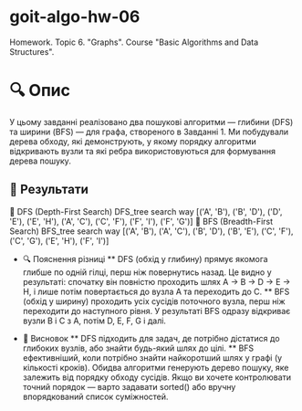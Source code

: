 # goit-algo-hw-06
Homework. Topic 6. "Graphs". Course "Basic Algorithms and Data Structures". 

# 🔍 Опис
У цьому завданні реалізовано два пошукові алгоритми — глибини (DFS) та ширини (BFS) — для графа, створеного в Завданні 1. 
Ми побудували дерева обходу, які демонструють, у якому порядку алгоритми відкривають вузли та які ребра використовуються для формування дерева пошуку.

## 🔢 Результати
🔸 DFS (Depth-First Search)
DFS_tree search way 
[('A', 'B'), ('B', 'D'), ('D', 'E'), ('E', 'H'), ('A', 'C'), ('C', 'F'), ('F', 'I'), ('F', 'G')]
🔸 BFS (Breadth-First Search)
BFS_tree search way 
[('A', 'B'), ('A', 'C'), ('B', 'D'), ('B', 'E'), ('C', 'F'), ('C', 'G'), ('E', 'H'), ('F', 'I')]

* 🔍 Пояснення різниці
    ** DFS (обхід у глибину) прямує якомога глибше по одній гілці, перш ніж повернутись назад. Це видно у результаті: спочатку він повністю проходить шлях A → B → D → E → H, і лише потім повертається до вузла A та переходить до C.
    ** BFS (обхід у ширину) проходить усіх сусідів поточного вузла, перш ніж переходити до наступного рівня. У результаті BFS одразу відкриває вузли B і C з A, потім D, E, F, G і далі.

* 📌 Висновок
    ** DFS підходить для задач, де потрібно дістатися до глибоких вузлів, або знайти будь-який шлях до цілі.
    ** BFS ефективніший, коли потрібно знайти найкоротший шлях у графі (у кількості кроків).
Обидва алгоритми генерують дерево пошуку, яке залежить від порядку обходу сусідів. Якщо ви хочете контролювати точний порядок — варто задавати sorted() або вручну впорядкований список суміжностей.

